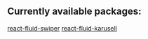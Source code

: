 ## Currently available packages:

[react-fluid-swiper](packages/react-fluid-swiper)
[react-fluid-karusell](packages/react-fluid-carousel)
